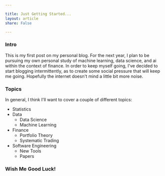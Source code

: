 ```yaml
---

title: Just Getting Started...
layout: article
share: False

---
```



### Intro
This is my first post on my personal blog. For the next year, I plan to be pursuing my own personal study of machine learning, data science, and ai within the context of finance. In order to keep myself going, I've decided to start blogging intermittently, as to create some social pressure that will keep me going. Hopefully the internet doesn't mind a little bit more noise. 

### Topics
In general, I think I'll want to cover a couple of different topics:

* Statistics
* Data
    * Data Science
    * Machine Learning
* Finance
    * Portfolio Theory
    * Systematic Trading
* Software Engineering
    * New Tools
    * Papers

### Wish Me Good Luck!
